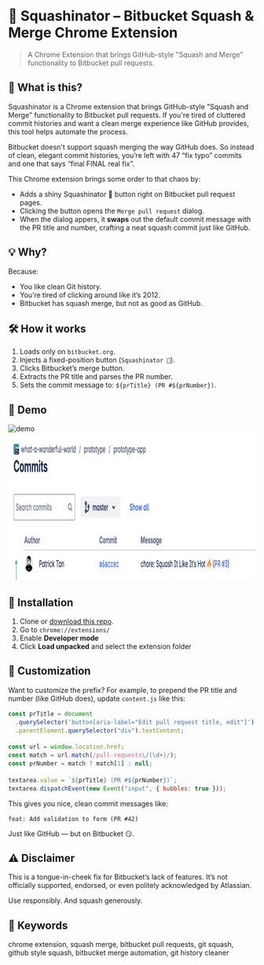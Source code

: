 # 🥒 Squashinator – Bitbucket Squash & Merge Chrome Extension

> A Chrome Extension that brings GitHub-style "Squash and Merge" functionality to Bitbucket pull requests.

## 🤔 What is this?

Squashinator is a Chrome extension that brings GitHub-style "Squash and Merge" functionality to Bitbucket pull requests. If you're tired of cluttered commit histories and want a clean merge experience like GitHub provides, this tool helps automate the process.

Bitbucket doesn't support squash merging the way GitHub does. So instead of clean, elegant commit histories, you’re left with 47 “fix typo” commits and one that says “final FINAL real fix”.

This Chrome extension brings some order to that chaos by:

- Adds a shiny Squashinator 🥒 button right on Bitbucket pull request pages.
- Clicking the button opens the `Merge pull request` dialog.
- When the dialog appers, it **swaps** out the default commit message with the PR title and number, crafting a neat squash commit just like GitHub.

## 💡 Why?

Because:

- You like clean Git history.
- You’re tired of clicking around like it’s 2012.
- Bitbucket has squash merge, but not as good as GitHub.

## 🛠 How it works

1. Loads only on `bitbucket.org`.
2. Injects a fixed-position button (`Squashinator 🥒`).
3. Clicks Bitbucket’s merge button.
4. Extracts the PR title and parses the PR number.
5. Sets the commit message to: `${prTitle} (PR #${prNumber})`.

## 🧪 Demo

![demo](./demo.gif)
<img src="./squashed-commit.png" alt="squashed-commit" height="300" />

## 🧰 Installation

1. Clone or [download this repo](#).
2. Go to `chrome://extensions/`
3. Enable **Developer mode**
4. Click **Load unpacked** and select the extension folder

## 🧼 Customization

Want to customize the prefix? For example, to prepend the PR title and number (like GitHub does), update `content.js` like this:

```js
const prTitle = document
  .querySelector('button[aria-label="Edit pull request title, edit"]')
  .parentElement.querySelector("div").textContent;

const url = window.location.href;
const match = url.match(/pull-requests\/(\d+)/);
const prNumber = match ? match[1] : null;

textarea.value = `${prTitle} (PR #${prNumber})`;
textarea.dispatchEvent(new Event("input", { bubbles: true }));
```

This gives you nice, clean commit messages like:

```
feat: Add validation to form (PR #42)
```

Just like GitHub — but on Bitbucket 😏.

## ⚠️ Disclaimer

This is a tongue-in-cheek fix for Bitbucket’s lack of features. It’s not officially supported, endorsed, or even politely acknowledged by Atlassian.

Use responsibly. And squash generously.

## 🔎 Keywords

chrome extension, squash merge, bitbucket pull requests, git squash, github style squash, bitbucket merge automation, git history cleaner
